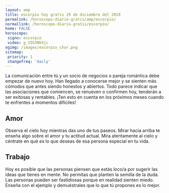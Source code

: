 ```yaml
---
layout: amp
title: escorpio hoy gratis 29 de diciembre del 2019 
permalink: /horoscopo-diario-gratis/amp/escorpio/
normallink: /horoscopo-diario-gratis/escorpio/
home: FALSE
horoscopo:
 signo: escorpio
 video: g_VIh3NkXjc
ogimg: /images/escorpio_char.png
sitemap:
 priority: 1
 changefreq: 'daily'
---
```



La comunicación entre tú y un socio de negocios o pareja romántica debe empezar de nuevo hoy. Han llegado a conocerse mejor y se sienten más cómodos que antes siendo honestos y abiertos. Todo parece indicar que las asociaciones que comiencen, se renueven o confirmen hoy, tenderán a ser exitosas y rentables. ¡Ten esto en cuenta en los próximos meses cuando te enfrentes a momentos difíciles!

## Amor

Observa el cielo hoy mientras das uno de tus paseos. Mirar hacia arriba te enseña algo sobre el amor y tu actitud actual. Mira atentamente al cielo y céntrate en qué es lo que deseas de esa persona especial en tu vida.

## Trabajo

Hoy es posible que las personas piensen que estás loco/a por sugerir las ideas que tienes en mente. No permitas que planten la semilla de la duda. Las personas pueden ser fastidiosas porque en realidad sienten miedo. Enseña con el ejemplo y demuéstrales que lo que tú propones es lo mejor.